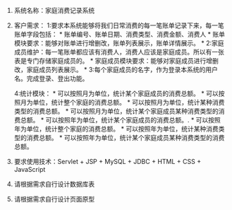 1. 系统名称：家庭消费记录系统
2. 客户需求：
	1:要求本系统能够将我们日常消费的每一笔账单记录下来，每一笔账单字段包括：
		* 账单编号、账单日期、消费类型、消费金额、消费人
		* 账单模块要求：能够对账单进行增删改，账单列表展示，账单详情展示。
		* 
	2:家庭成员维护：每一笔账单都应该有消费人，消费人应该是家庭成员。所以有一张表是专门存储家庭成员的。
		* 家庭成员模块要求：能够对家庭成员进行增删改，家庭成员列表展示。
		* 
	3:每个家庭成员的名字，作为登录本系统的用户名。完成登录、登出功能。
	
	4:统计模块：
		* 可以按照月为单位，统计某个家庭成员的消费总额。
		* 可以按照月为单位，统计整个家庭的消费总额。
		* 可以按照月为单位，统计某种消费类型的消费总额。
		* 可以按照月为单位，统计某个家庭成员某种消费类型的消费总额。
		* 可以按照年为单位，统计某个家庭成员的消费总额。.
		* 可以按照年为单位，统计整个家庭的消费总额。
		* 可以按照年为单位，统计某种消费类型的消费总额。
		* 可以按照年为单位，统计某个家庭成员某种消费类型的消费总额。			
3. 要求使用技术：Servlet + JSP + MySQL + JDBC + HTML + CSS + JavaScript
4. 请根据需求自行设计数据库表
5. 请根据需求自行设计页面原型
